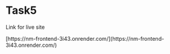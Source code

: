 # Task5
<p>Link for live site </p>
[https://nm-frontend-3i43.onrender.com/](https://nm-frontend-3i43.onrender.com/)
